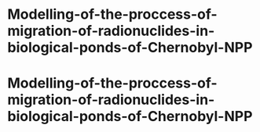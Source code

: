 # Modelling-of-the-proccess-of-migration-of-radionuclides-in-biological-ponds-of-Chernobyl-NPP
# Modelling-of-the-proccess-of-migration-of-radionuclides-in-biological-ponds-of-Chernobyl-NPP
